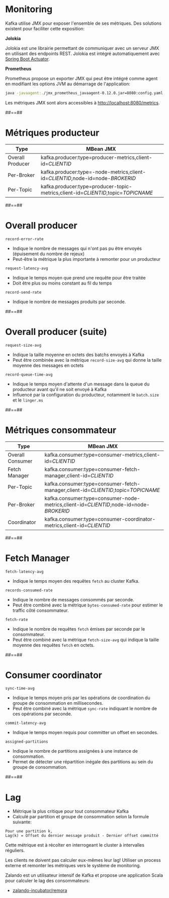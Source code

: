 <!-- .slide: class="with-code" -->

# Monitoring

Kafka utilise JMX pour exposer l'ensemble de ses métriques. Des solutions existent pour faciliter cette exposition:

**Jolokia**

Jolokia est une librairie permettant de communiquer avec un serveur JMX en utilisant des endpoints REST. Jolokia est intégré automatiquement avec [Spring Boot Actuator](https://docs.spring.io/spring-boot/docs/current/reference/html/production-ready-features.html#production-ready-jmx).

**Prometheus**

Prometheus propose un exporter JMX qui peut être intégré comme agent en modifiant les options JVM au démarrage de l'application:

```bash
java -javaagent:./jmx_prometheus_javaagent-0.12.0.jar=8080:config.yaml -jar my-app.jar
```

<!-- .element: class="big-code" -->

Les métriques JMX sont alors accessibles à [http://localhost:8080/metrics](http://localhost:8080/metrics).

##==##
<!-- .slide: -->

# Métriques producteur

| Type | MBean JMX |
| ---- | --------- |
| Overall Producer | kafka.producer:type=producer-metrics,client-id=_CLIENTID_ |
| Per-Broker | kafka.producer:type=-node-metrics,client-id=_CLIENTID_,node-id=node-_BROKERID_ |
| Per-Topic | kafka.producer:type=producer-topic-metrics,client-id=_CLIENTID_,topic=_TOPICNAME_ |

##==##
<!-- .slide: -->

# Overall producer

`record-error-rate`

* Indique le nombre de messages qui n'ont pas pu être envoyés (épuisement du nombre de rejeux)
* Peut-être la métrique la plus importante à remonter pour un producteur

`request-latency-avg`

* Indique le temps moyen que prend une requête pour être traitée
* Doit être plus ou moins constant au fil du temps

`record-send-rate`

* Indique le nombre de messages produits par seconde.

##==##
<!-- .slide: -->

# Overall producer (suite)

`request-size-avg`

* Indique la taille moyenne en octets des batchs envoyés à Kafka
* Peut être combinée avec la métrique `record-size-avg` qui donne la taille moyenne des messages en octets

`record-queue-time-avg`

* Indique le temps moyen d'attente d'un message dans la queue du producteur avant qu'il ne soit envoyé à Kafka
* Influencé par la configuration du producteur, notamment le `batch.size` et le `linger.ms`

##==##
<!-- .slide: -->

# Métriques consommateur

| Type | MBean JMX |
| ---- | --------- |
| Overall Consumer | kafka.consumer:type=consumer-metrics,client-id=_CLIENTID_ |
| Fetch Manager | kafka.consumer:type=consumer-fetch-manager,client-id=_CLIENTID_ |
| Per-Topic | kafka.consumer:type=consumer-fetch-manager,client-id=_CLIENTID_,topic=_TOPICNAME_ |
| Per-Broker | kafka.consumer:type=consumer-node-metrics,client-id=_CLIENTID_,node-id=node-_BROKERID_ |
| Coordinator | kafka.consumer:type=consumer-coordinator-metrics,client-id=_CLIENTID_ |

##==##
<!-- .slide: -->

# Fetch Manager

`fetch-latency-avg`

* Indique le temps moyen des requêtes `fetch` au cluster Kafka.

`records-consumed-rate`

* Indique le nombre de messages consommés par seconde.
* Peut être combiné avec la métrique `bytes-consumed-rate` pour estimer le traffic côté consommateur.

`fetch-rate`

* Indique le nombre de requêtes `fetch` émises par seconde par le consommateur.
* Peut être combiné avec la métrique `fetch-size-avg` qui indique la taille moyenne des requêtes `fetch` en octets.

##==##
<!-- .slide: -->

# Consumer coordinator

`sync-time-avg`

* Indique le temps moyen pris par les opérations de coordination du groupe de consommation en millisecondes.
* Peut être combiné avec la métrique `sync-rate` indiquant le nombre de ces opérations par seconde.

`commit-latency-avg`

* Indique le temps moyen requis pour committer un offset en secondes.

`assigned-partitions`

* Indique le nombre de partitions assignées à une instance de consommation.
* Permet de détecter une répartition inégale des partitions au sein du groupe de consommation.

##==##
<!-- .slide: class="with-code" -->

# Lag

* Métrique la plus critique pour tout consommateur Kafka
* Calculé par partition et groupe de consommation selon la formule suivante:

```
Pour une partition k,
Lag(k) = Offset du dernier message produit - Dernier offset committé
```

<!-- .element: class="big-code" -->

Cette métrique est à récolter en interrogeant le cluster à intervalles réguliers.

Les clients ne doivent pas calculer eux-mêmes leur lag! Utiliser un process externe et remonter les métriques vers le système de monitoring.

Zalando est un utilisateur intensif de Kafka et propose une application Scala pour calculer le lag des consommateurs:

* [zalando-incubator/remora](https://github.com/zalando-incubator/remora)

